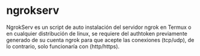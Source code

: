 # ngrokserv
NgrokServ es un script de auto instalación del servidor ngrok en Termux o en cualquier distribución de linux, se requiere del authtoken previamente generado de su cuenta ngrok para que acepte las conexiones (tcp/udp), de lo contrario, solo funcionaría con (http/https).
